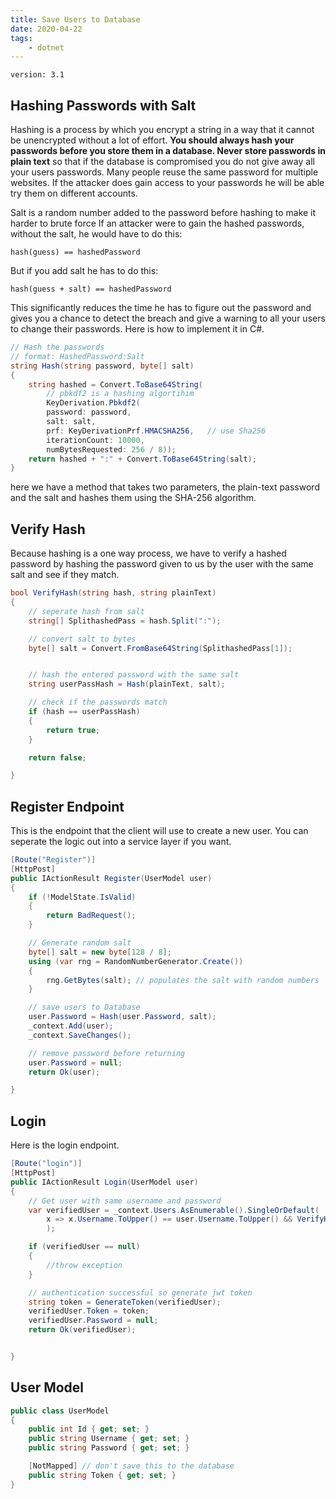 ```yaml
---
title: Save Users to Database
date: 2020-04-22
tags:
    - dotnet
---
```


`version: 3.1`

## Hashing Passwords with Salt

Hashing is a process by which you encrypt a string in a way that it cannot be unencrypted without a lot of effort. **You should always hash your passwords before you store them in a database. Never store passwords in plain text** so that if the database is compromised you do not give away all your users passwords. Many people reuse the same password for multiple websites. If the attacker does gain access to your passwords he will be able try them on different accounts.

Salt is a random number added to the password before hashing to make it harder to brute force
If an attacker were to gain the hashed passwords, without the salt, he would have to do this:

    hash(guess) == hashedPassword

But if you add salt he has to do this:

    hash(guess + salt) == hashedPassword

This significantly reduces the time he has to figure out the password and gives you a chance to detect the breach and give a warning to all your users to change their passwords. Here is how to implement it in C#.

```csharp
// Hash the passwords
// format: HashedPassword:Salt
string Hash(string password, byte[] salt)
{
    string hashed = Convert.ToBase64String(
        // pbkdf2 is a hashing algortihim
        KeyDerivation.Pbkdf2(
        password: password,
        salt: salt,
        prf: KeyDerivationPrf.HMACSHA256,   // use Sha256
        iterationCount: 10000,
        numBytesRequested: 256 / 8));
    return hashed + ":" + Convert.ToBase64String(salt);
}

```

here we have a method that takes two parameters, the plain-text password and the salt and hashes them using the SHA-256 algorithm.

## Verify Hash

Because hashing is a one way process, we have to verify a hashed password by hashing the password given to us by the user with the same salt and see if they match.

```csharp
bool VerifyHash(string hash, string plainText)
{
    // seperate hash from salt
    string[] SplithashedPass = hash.Split(":");

    // convert salt to bytes
    byte[] salt = Convert.FromBase64String(SplithashedPass[1]);


    // hash the entered password with the same salt
    string userPassHash = Hash(plainText, salt);

    // check if the passwords match
    if (hash == userPassHash)
    {
        return true;
    }

    return false;

}

```

## Register Endpoint

This is the endpoint that the client will use to create a new user. You can seperate the logic out into a service layer if you want.

```csharp
[Route("Register")]
[HttpPost]
public IActionResult Register(UserModel user)
{
    if (!ModelState.IsValid)
    {
        return BadRequest();
    }

    // Generate random salt
    byte[] salt = new byte[128 / 8];
    using (var rng = RandomNumberGenerator.Create())
    {
        rng.GetBytes(salt); // populates the salt with random numbers
    }

    // save users to Database
    user.Password = Hash(user.Password, salt);
    _context.Add(user);
    _context.SaveChanges();

    // remove password before returning
    user.Password = null;
    return Ok(user);

}
```

## Login

Here is the login endpoint.

```csharp
[Route("login")]
[HttpPost]
public IActionResult Login(UserModel user)
{
    // Get user with same username and password
    var verifiedUser = _context.Users.AsEnumerable().SingleOrDefault(
        x => x.Username.ToUpper() == user.Username.ToUpper() && VerifyHash(x.Password, user.Password)
        );

    if (verifiedUser == null)
    {
        //throw exception
    }

    // authentication successful so generate jwt token
    string token = GenerateToken(verifiedUser);
    verifiedUser.Token = token;
    verifiedUser.Password = null;
    return Ok(verifiedUser);


}
```

## User Model

```csharp
public class UserModel
{
    public int Id { get; set; }
    public string Username { get; set; }
    public string Password { get; set; }

    [NotMapped] // don't save this to the database
    public string Token { get; set; }
}

```
